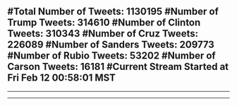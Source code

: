#Total Number of Tweets: 1130195 
#Number of Trump Tweets: 314610
#Number of Clinton Tweets: 310343
#Number of Cruz Tweets: 226089
#Number of Sanders Tweets: 209773
#Number of Rubio Tweets: 53202
#Number of Carson Tweets: 16181
#Current Stream Started at Fri Feb 12 00:58:01 MST
---
---
---
